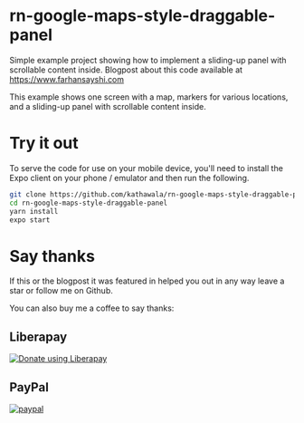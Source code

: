 # rn-google-maps-style-draggable-panel
Simple example project showing how to implement a sliding-up panel with scrollable content inside. Blogpost about this code available at https://www.farhansayshi.com

This example shows one screen with a map, markers for various locations, and a sliding-up panel with scrollable content inside.

# Try it out

To serve the code for use on your mobile device, you'll need to install the Expo client on your phone / emulator and then run the following.

```bash
git clone https://github.com/kathawala/rn-google-maps-style-draggable-panel.git
cd rn-google-maps-style-draggable-panel
yarn install
expo start
```
# Say thanks

If this or the blogpost it was featured in helped you out in any way leave a star or follow me on Github.

You can also buy me a coffee to say thanks:

<!-- Liberapay -->
## Liberapay
<a href="https://liberapay.com/kathawala/donate"><img alt="Donate using Liberapay" src="https://liberapay.com/assets/widgets/donate.svg"></a>

<!-- PayPal -->
## PayPal
[![paypal](https://www.paypalobjects.com/en_US/i/btn/btn_donateCC_LG.gif)](https://www.paypal.com/cgi-bin/webscr?cmd=_donations&business=LHG78XBMVTU82&item_name=open+source+software&currency_code=USD)


